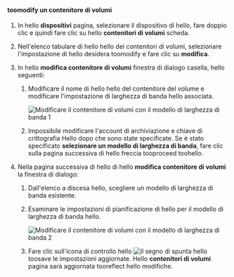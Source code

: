 <!--author=SharS last changed: 1/7/2016-->

#### <a name="toomodify-a-volume-container"></a>toomodify un contenitore di volumi
1. In hello **dispositivi** pagina, selezionare il dispositivo di hello, fare doppio clic e quindi fare clic su hello **contenitori di volumi** scheda.
2. Nell'elenco tabulare di hello hello dei contenitori di volumi, selezionare l'impostazione di hello desidera toomodify e fare clic su **modifica**.
3. In hello **modifica contenitore di volumi** finestra di dialogo casella, hello seguenti:
   
   1. Modificare il nome di hello hello del contenitore del volume e modificare l'impostazione di larghezza di banda hello associata. 
      
       ![Modificare il contenitore di volumi con il modello di larghezza di banda 1](./media/storsimple-modify-volume-container/HCS_ModifyVCBT1-include.png)
   2. Impossibile modificare l'account di archiviazione e chiave di crittografia Hello dopo che sono state specificate. Se è stato specificato **selezionare un modello di larghezza di banda**, fare clic sulla pagina successiva di hello freccia tooproceed toohello.
4. Nella pagina successiva di hello di hello **modifica contenitore di volumi** la finestra di dialogo:
   
   1. Dall'elenco a discesa hello, scegliere un modello di larghezza di banda esistente.
   2. Esaminare le impostazioni di pianificazione di hello per il modello di larghezza di banda hello.
      
       ![Modificare il contenitore di volumi con il modello di larghezza di banda 2](./media/storsimple-modify-volume-container/HCS_ModifyVCBT2-include.png)
   3. Fare clic sull'icona di controllo hello ![il segno di spunta](./media/storsimple-modify-volume-container/HCS_CheckIcon-include.png) hello toosave le impostazioni aggiornate. Hello **contenitori di volumi** pagina sarà aggiornata tooreflect hello modifiche.


